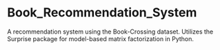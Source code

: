 # Book_Recommendation_System
A recommendation system using the Book-Crossing dataset. Utilizes the Surprise package for model-based matrix factorization in Python.
